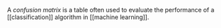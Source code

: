 A *confusion matrix* is a table often used to evaluate the performance of a [[classification]] algorithm in [[machine learning]]. 